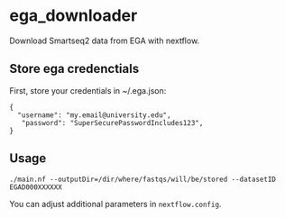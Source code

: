 # ega_downloader

Download Smartseq2 data from EGA with nextflow.

## Store ega credenctials
First, store your credentials in ~/.ega.json:

```
{
  "username": "my.email@university.edu",
   "password": "SuperSecurePasswordIncludes123",
}
```

## Usage

```
./main.nf --outputDir=/dir/where/fastqs/will/be/stored --datasetID EGAD000XXXXXX
```

You can adjust additional parameters in `nextflow.config`.
